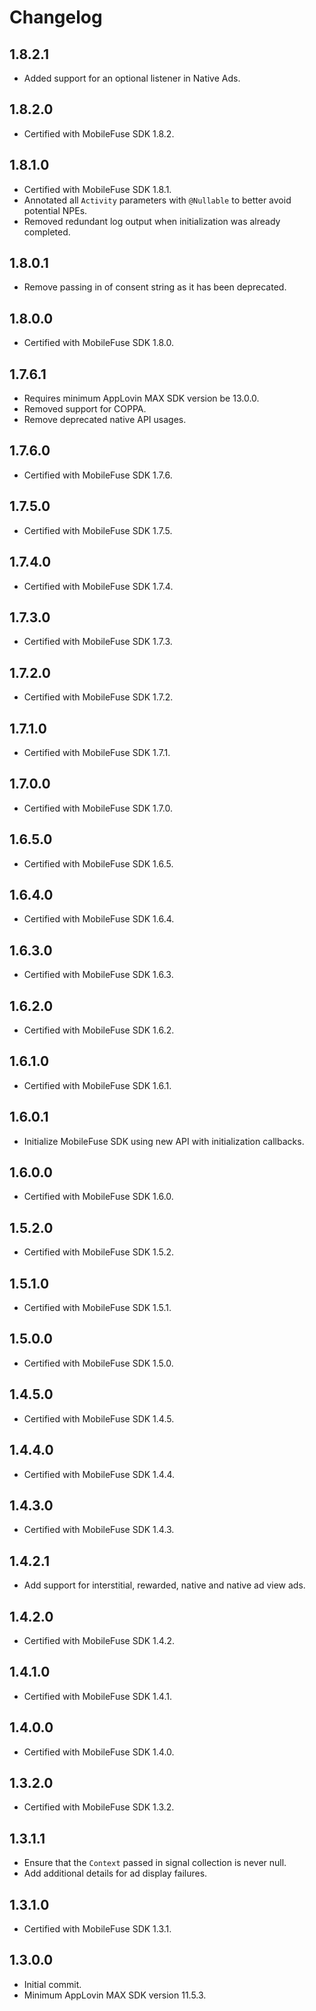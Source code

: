 # Changelog

## 1.8.2.1
* Added support for an optional listener in Native Ads.

## 1.8.2.0
* Certified with MobileFuse SDK 1.8.2.

## 1.8.1.0
* Certified with MobileFuse SDK 1.8.1.
* Annotated all `Activity` parameters with `@Nullable` to better avoid potential NPEs.
* Removed redundant log output when initialization was already completed.

## 1.8.0.1
* Remove passing in of consent string as it has been deprecated.

## 1.8.0.0
* Certified with MobileFuse SDK 1.8.0.

## 1.7.6.1
* Requires minimum AppLovin MAX SDK version be 13.0.0.
* Removed support for COPPA.
* Remove deprecated native API usages.

## 1.7.6.0
* Certified with MobileFuse SDK 1.7.6.

## 1.7.5.0
* Certified with MobileFuse SDK 1.7.5.

## 1.7.4.0
* Certified with MobileFuse SDK 1.7.4.

## 1.7.3.0
* Certified with MobileFuse SDK 1.7.3.

## 1.7.2.0
* Certified with MobileFuse SDK 1.7.2.

## 1.7.1.0
* Certified with MobileFuse SDK 1.7.1.

## 1.7.0.0
* Certified with MobileFuse SDK 1.7.0.

## 1.6.5.0
* Certified with MobileFuse SDK 1.6.5.

## 1.6.4.0
* Certified with MobileFuse SDK 1.6.4.

## 1.6.3.0
* Certified with MobileFuse SDK 1.6.3.

## 1.6.2.0
* Certified with MobileFuse SDK 1.6.2.

## 1.6.1.0
* Certified with MobileFuse SDK 1.6.1.

## 1.6.0.1
* Initialize MobileFuse SDK using new API with initialization callbacks.

## 1.6.0.0
* Certified with MobileFuse SDK 1.6.0.

## 1.5.2.0
* Certified with MobileFuse SDK 1.5.2.

## 1.5.1.0
* Certified with MobileFuse SDK 1.5.1.

## 1.5.0.0
* Certified with MobileFuse SDK 1.5.0.

## 1.4.5.0
* Certified with MobileFuse SDK 1.4.5.

## 1.4.4.0
* Certified with MobileFuse SDK 1.4.4.

## 1.4.3.0
* Certified with MobileFuse SDK 1.4.3.

## 1.4.2.1
* Add support for interstitial, rewarded, native and native ad view ads.

## 1.4.2.0
* Certified with MobileFuse SDK 1.4.2.

## 1.4.1.0
* Certified with MobileFuse SDK 1.4.1.

## 1.4.0.0
* Certified with MobileFuse SDK 1.4.0.

## 1.3.2.0
* Certified with MobileFuse SDK 1.3.2.

## 1.3.1.1
* Ensure that the `Context` passed in signal collection is never null.
* Add additional details for ad display failures.

## 1.3.1.0
* Certified with MobileFuse SDK 1.3.1.

## 1.3.0.0
* Initial commit.
* Minimum AppLovin MAX SDK version 11.5.3.
